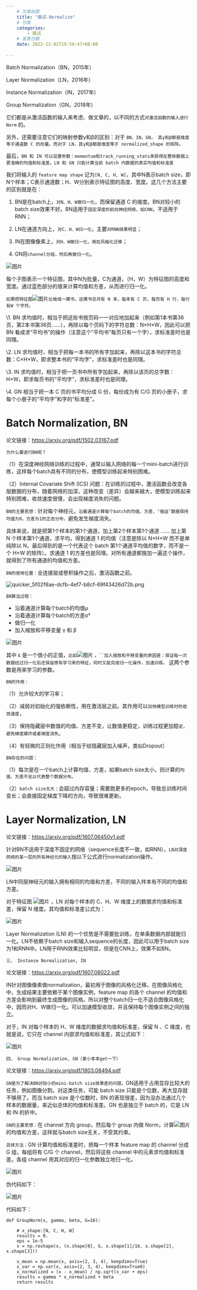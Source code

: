 ```yaml
---
    # 文章标题
    title: "面试-Normalize"
    # 分类
    categories: 
        - 面试
    # 发表日期
    date: 2022-12-01T19:59:47+08:00
    
---
```




Batch Normalization（BN，2015年）

Layer Normalization（LN，2016年）

Instance Normalization（IN，2017年）

Group Normalization（GN，2018年）

它们都是从激活函数的输入来考虑、做文章的，以不同的方式`对激活函数的输入进行 Norm` 的。

另外，还需要注意它们的映射参数γ和β的区别：对于 `BN，IN，GN， 其γ和β都是维度等于通道数 C 的向量。而对于 LN，其γ和β都是维度等于 normalized_shape 的矩阵。`

最后，`BN 和 IN 可以设置参数：momentum和track_running_stats来获得在整体数据上更准确的均值和标准差。LN 和 GN 只能计算当前 batch 内数据的真实均值和标准差`



我们将输入的 `feature map shape` 记为`[N, C, H, W]`，其中N表示batch size，即N个样本；C表示通道数；H、W分别表示特征图的高度、宽度。这几个方法主要的区别就是在：

1. BN是在batch上，`对N、H、W做归一化`，而保留通道 C 的维度。BN对较小的batch size效果不好。BN适用于`固定深度的前向神经网络，如CNN`，不适用于RNN；

2. LN在通道方向上，`对C、H、W归一化`，主要`对RNN效果明显`；

3. IN在图像像素上，`对H、W做归一化，用在风格化迁移`；
4.  GN将`channel分组，然后再做归一化`。

![图片](https://mmbiz.qpic.cn/mmbiz_jpg/vJe7ErxcLmiaBxLx7pBRq3BYgrqJ33Fl3f22GUFz9Cqd7dUvGrjaHKNZDoRdqcqRic3KEqQUT9TWASBsdYvcJEeA/640?wx_fmt=jpeg&wxfrom=5&wx_lazy=1&wx_co=1)

每个子图表示一个特征图，其中N为批量，C为通道，（H，W）为特征图的高度和宽度。通过蓝色部分的值来计算均值和方差，从而进行归一化。

`如果把特征图`![图片](https://mmbiz.qpic.cn/mmbiz_png/vJe7ErxcLmiaBxLx7pBRq3BYgrqJ33Fl326oLlrVTsibY7xcA4jhkWEvibPCLg583ibqJGzgMsfvYiag0XqGCKnbgdQ/640?wx_fmt=png&wxfrom=5&wx_lazy=1&wx_co=1)`比喻成一摞书，这摞书总共有 N 本，每本有 C 页，每页有 H 行，每行 有W 个字符。`

\1. BN 求均值时，相当于把这些书按页码一一对应地加起来（例如第1本书第36页，第2本书第36页......），再除以每个页码下的字符总数：N×H×W，因此可以把 BN 看成求“平均书”的操作（注意这个“平均书”每页只有一个字），求标准差时也是同理。

\2. LN 求均值时，相当于把每一本书的所有字加起来，再除以这本书的字符总数：C×H×W，即求整本书的“平均字”，求标准差时也是同理。

\3. IN 求均值时，相当于把一页书中所有字加起来，再除以该页的总字数：H×W，即求每页书的“平均字”，求标准差时也是同理。

\4. GN 相当于把一本 C 页的书平均分成 G 份，每份成为有 C/G 页的小册子，求每个小册子的“平均字”和字的“标准差”。



#   Batch Normalization, BN 

论文链接：https://arxiv.org/pdf/1502.03167.pdf

`为什么要进行BN呢？`

（1）在深度神经网络训练的过程中，通常以输入网络的每一个mini-batch进行训练，这样每个batch具有不同的分布，使模型训练起来特别困难。

（2）Internal Covariate Shift (ICS) 问题：在训练的过程中，激活函数会改变各层数据的分布，随着网络的加深，这种改变（差异）会越来越大，使模型训练起来特别困难，收敛速度很慢，会出现梯度消失的问题。

`BN的主要思想：`针对每个神经元，`沿着通道计算每个batch的均值、方差，‘强迫’数据保持均值为0，方差为1的正态分布，`避免发生梯度消失。

具体来说，就是把第1个样本的第1个通道，加上第2个样本第1个通道 ...... 加上第 N 个样本第1个通道，求平均，得到通道 1 的均值（注意是除以 N×H×W 而不是单纯除以 N，最后得到的是一个代表这个 batch 第1个通道平均值的数字，而不是一个 H×W 的矩阵）。求通道 1 的方差也是同理。对所有通道都施加一遍这个操作，就得到了所有通道的均值和方差。

`BN的使用位置：`全连接层或卷积操作之后，激活函数之前。



![quicker_5f02f8ae-dcfb-4ef7-b8cf-69f43426d72b.png](https://s2.loli.net/2022/03/23/XVCN5UjncI98BPO.png)

`BN算法过程：`

- 沿着通道计算每个batch的均值μ 
- 沿着通道计算每个batch的方差σ² 
- 做归一化
- 加入缩放和平移变量 γ 和 β

![图片](https://mmbiz.qpic.cn/mmbiz_png/vJe7ErxcLmiaBxLx7pBRq3BYgrqJ33Fl3DUcNnJYv7jIguMSABsBicLdKef0ibqEXtRg74Hvqa2jzRgRiaArJL7emw/640?wx_fmt=png&wxfrom=5&wx_lazy=1&wx_co=1)

其中 ε 是一个很小的正值，`比如`![图片](https://mmbiz.qpic.cn/mmbiz_png/vJe7ErxcLmiaBxLx7pBRq3BYgrqJ33Fl33yLVUbXuOScfJicqvI5SPBeibicMyraucKiaLm0QWoc674X4WGg5XNfQjg/640?wx_fmt=png&wxfrom=5&wx_lazy=1&wx_co=1) `。``加入缩放和平移变量的原因是：保证每一次数据经过归一化后还保留原有学习来的特征，同时又能完成归一化操作，加速训练。` 这两个参数是用来学习的参数。

`BN的作用：`

（1）允许较大的学习率；

（2）减弱对初始化的强依赖性，用在激活层之前。其作用可以`加快模型训练时的收敛速度`，

（3）保持隐藏层中数值的均值、方差不变，让数值更稳定，训练过程更加稳`定，避免梯度爆炸或者梯度消失`。

（4）有轻微的正则化作用（相当于给隐藏层加入噪声，类似Dropout）



`BN存在的问题：`

（1）每次是在一个batch上计算均值、方差，如果batch size太小，则计算的`均值、方差不足以代表整个数据分布。`

（2）`batch size太大：`会超过内存容量；需要跑更多的epoch，导致总训练时间变长；会直接固定梯度下降的方向，导致很难更新。



#   Layer Normalization, LN

论文链接：https://arxiv.org/pdf/1607.06450v1.pdf

针对BN不适用于深度不固定的网络（sequence长度不一致，如RNN），`LN对深度网络的某一层的所有神经元的输入`按以下公式进行normalization操作。

![图片](https://mmbiz.qpic.cn/mmbiz_png/vJe7ErxcLmiaBxLx7pBRq3BYgrqJ33Fl3g3vldd49EIdJ8LAbxkmqTFqOV99iaR3MofvQlPljgWPrqZJXjdndicSQ/640?wx_fmt=png&wxfrom=5&wx_lazy=1&wx_co=1)

LN中同层神经元的输入拥有相同的均值和方差，不同的输入样本有不同的均值和方差。

对于特征图 ![图片](https://mmbiz.qpic.cn/mmbiz_png/vJe7ErxcLmiaBxLx7pBRq3BYgrqJ33Fl326oLlrVTsibY7xcA4jhkWEvibPCLg583ibqJGzgMsfvYiag0XqGCKnbgdQ/640?wx_fmt=png&wxfrom=5&wx_lazy=1&wx_co=1) ，LN 对每个样本的 C、H、W 维度上的数据求均值和标准差，保留 N 维度。其均值和标准差公式为：

![图片](https://mmbiz.qpic.cn/mmbiz_jpg/vJe7ErxcLmiaBxLx7pBRq3BYgrqJ33Fl3CNqxDhojaCcIlWrHZ7UOdsuBdC23OlZKpicibkM3FGjB8C5OZY4a6R4w/640?wx_fmt=jpeg&wxfrom=5&wx_lazy=1&wx_co=1)

Layer Normalization (LN) 的一个优势是不需要批训练，在单条数据内部就能归一化。LN不依赖于batch size和输入sequence的长度，因此可以用于batch size为1和RNN中。LN用于RNN效果比较明显，但是在CNN上，效果不如BN。



   `三、 Instance Normalization, IN`

论文链接：https://arxiv.org/pdf/1607.08022.pdf

IN针对图像像素做normalization，最初用于图像的风格化迁移。在图像风格化中，生成结果主要依赖于某个图像实例，feature map 的各个 channel 的均值和方差会影响到最终生成图像的风格。所以对整个batch归一化不适合图像风格化中，因而对H、W做归一化。可以加速模型收敛，并且保持每个图像实例之间的独立。

对于，IN 对每个样本的 H、W 维度的数据求均值和标准差，保留 N 、C 维度，也就是说，它只在 channel 内部求均值和标准差，其公式如下：

![图片](https://mmbiz.qpic.cn/mmbiz_jpg/vJe7ErxcLmiaBxLx7pBRq3BYgrqJ33Fl3pgbhRbLASCd1G8wgWAVmryR8P0QictI3OVcKYIibgY6MLW4KTCCxwynA/640?wx_fmt=jpeg&wxfrom=5&wx_lazy=1&wx_co=1)





  `四、 Group Normalization, GN（拿小本本get一下）`

论文链接：https://arxiv.org/pdf/1803.08494.pdf

`GN是为了解决BN对较小的mini-batch size效果差的问题。`GN适用于占用显存比较大的任务，例如图像分割。对这类任务，可能 batch size 只能是个位数，再大显存就不够用了。而当 batch size 是个位数时，BN 的表现很差，因为没办法通过几个样本的数据量，来近似总体的均值和标准差。GN 也是独立于 batch 的，它是 LN 和 IN 的折中。

`GN的主要思想：`在 channel 方向 group，然后每个 group 内做 Norm，计算![图片](https://mmbiz.qpic.cn/mmbiz_png/vJe7ErxcLmiaBxLx7pBRq3BYgrqJ33Fl3ajSibaHfgqAvBjJCx9c5laRnQrlHMfRib08LksiaNpvibcuvAzHV4LqC4Q/640?wx_fmt=png&wxfrom=5&wx_lazy=1&wx_co=1)的均值和方差，这样就与batch size无关，不受其约束。

`具体方法：`GN 计算均值和标准差时，把每一个样本 feature map 的 channel 分成 G 组，每组将有 C/G 个 channel，然后将这些 channel 中的元素求均值和标准差。各组 channel 用其对应的归一化参数独立地归一化。

![图片](https://mmbiz.qpic.cn/mmbiz_jpg/vJe7ErxcLmiaBxLx7pBRq3BYgrqJ33Fl3GClwr0IlnKHcAtyHRye6SI7vlWelc5MjHIkJegGw5eeq5ZCxIuAuCA/640?wx_fmt=jpeg&wxfrom=5&wx_lazy=1&wx_co=1)

伪代码如下：

![图片](https://mmbiz.qpic.cn/mmbiz_jpg/vJe7ErxcLmiaBxLx7pBRq3BYgrqJ33Fl3ib9KuqbWduucUUTNOwlibN50XvBsfuibFWjpABvLd5iaA6A9Ka8MznPr9w/640?wx_fmt=jpeg&wxfrom=5&wx_lazy=1&wx_co=1)

代码如下：

```
def GroupNorm(x, gamma, beta, G=16):

    # x_shape:[N, C, H, W]
    results = 0.
    eps = 1e-5
    x = np.reshape(x, (x.shape[0], G, x.shape[1]/16, x.shape[2], x.shape[3]))

    x_mean = np.mean(x, axis=(2, 3, 4), keepdims=True)
    x_var = np.var(x, axis=(2, 3, 4), keepdims=True0)
    x_normalized = (x - x_mean) / np.sqrt(x_var + eps)
    results = gamma * x_normalized + beta
    return results
```



 





